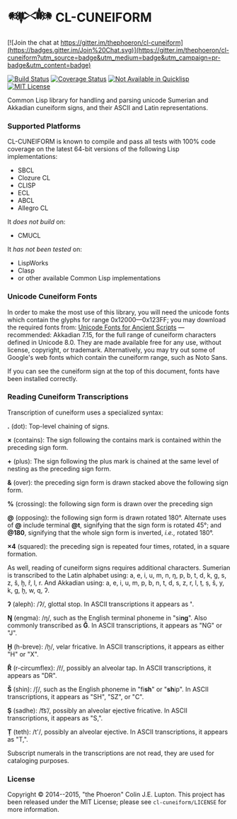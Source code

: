 # 𒀰 CL-CUNEIFORM

[![Join the chat at https://gitter.im/thephoeron/cl-cuneiform](https://badges.gitter.im/Join%20Chat.svg)](https://gitter.im/thephoeron/cl-cuneiform?utm_source=badge&utm_medium=badge&utm_campaign=pr-badge&utm_content=badge)

[![Build Status](https://travis-ci.org/thephoeron/cl-cuneiform.svg?branch=master)](https://travis-ci.org/thephoeron/cl-cuneiform)
[![Coverage Status](https://coveralls.io/repos/thephoeron/cl-cuneiform/badge.svg?branch=master)](https://coveralls.io/r/thephoeron/cl-cuneiform?branch=master)
[![Not Available in Quicklisp](https://img.shields.io/badge/quicklisp-not%20available-red.svg)](https://quicklisp.org/)
[![MIT License](https://img.shields.io/badge/license-MIT-blue.svg)](./LICENSE)

Common Lisp library for handling and parsing unicode Sumerian and Akkadian cuneiform signs, and their ASCII and Latin representations.

### Supported Platforms

CL-CUNEIFORM is known to compile and pass all tests with 100% code coverage on the latest 64-bit versions of the following Lisp implementations:

- SBCL
- Clozure CL
- CLISP
- ECL
- ABCL
- Allegro CL

It *does not build* on:
- CMUCL

It *has not been tested* on:
- LispWorks
- Clasp
- or other available Common Lisp implementations

### Unicode Cuneiform Fonts

In order to make the most use of this library, you will need the unicode fonts which contain the glyphs for range 0x12000&mdash;0x123FF; you may download the required fonts from: [Unicode Fonts for Ancient Scripts](http://users.teilar.gr/~g1951d/) &mdash; recommended: Akkadian 7.15, for the full range of cuneiform characters defined in Unicode 8.0.  They are made available free for any use, without license, copyright, or trademark.  Alternatively, you may try out some of Google's web fonts which contain the cuneiform range, such as Noto Sans.

If you can see the cuneiform sign at the top of this document, fonts have been installed correctly.

### Reading Cuneiform Transcriptions

Transcription of cuneiform uses a specialized syntax:

**.** (dot): Top-level chaining of signs.

**×** (contains): The sign following the contains mark is contained within the preceding sign form.

**+** (plus): The sign following the plus mark is chained at the same level of nesting as the preceding sign form.

**&** (over): the preceding sign form is drawn stacked above the following sign form.

**%** (crossing): the following sign form is drawn over the preceding sign

**@** (opposing): the following sign form is drawn rotated 180°.  Alternate uses of **@** include terminal **@t**, signifying that the sign form is rotated 45°; and **@180**, signifying that the whole sign form is inverted, *i.e.,* rotated 180°.

**×4** (squared): the preceding sign is repeated four times, rotated, in a square formation.

As well, reading of cuneiform signs requires additional characters.  Sumerian is transcribed to the Latin alphabet using: a, e, i, u, m, n, ŋ, p, b, t, d, k, g, s, z, š, ḫ, r̂, l, r.  And Akkadian using: a, e, i, u, m, p, b, n, t, d, s, z, r, l, ṭ, ṣ, š, y, k, g, ḫ, w, q, ʔ.

**ʔ** (aleph): /ʔ/, glottal stop. In ASCII transcriptions it appears as **'**.

**Ŋ** (engma): /ŋ/, such as the English terminal phoneme in "si**ng**".  Also commonly transcribed as **G̃**.  In ASCII transcriptions, it appears as "NG" or "J".

**Ḫ** (h-breve): /ḫ/, velar fricative. In ASCII transcriptions, it appears as either "H" or "X".

**R̂** (r-circumflex): /r̂/, possibly an alveolar tap. In ASCII transcriptions, it appears as "DR".

**Š** (shin): /ʃ/, such as the English phoneme in "fi**sh**" or "**sh**ip".  In ASCII transcriptions, it appears as "SH", "SZ", or "C".

**Ṣ** (sadhe): /t͡sʼ/, possibly an alveolar ejective fricative. In ASCII transcriptions, it appears as "S,".

**Ṭ** (teth): /t'/, possibly an alveolar ejective. In ASCII transcriptions, it appears as "T,".

Subscript numerals in the transcriptions are not read, they are used for cataloging purposes.

### License

Copyright &copy; 2014--2015, "the Phoeron" Colin J.E. Lupton. This project has been released under the MIT License; please see `cl-cuneiform/LICENSE` for more information.
